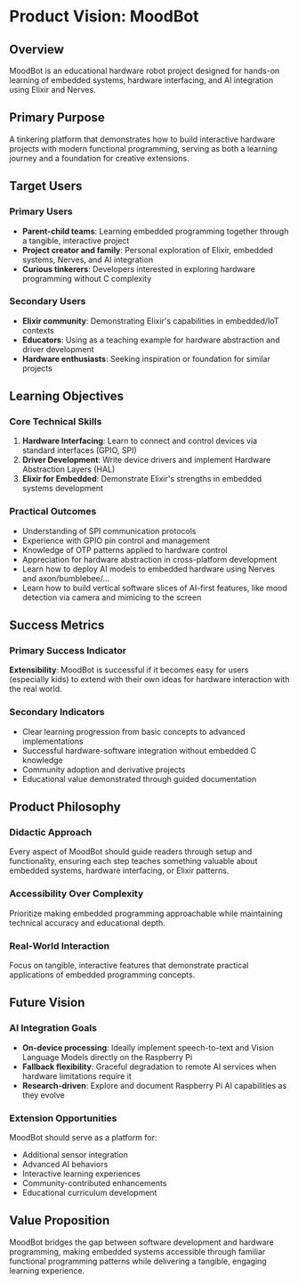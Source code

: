 # Product Vision: MoodBot

## Overview

MoodBot is an educational hardware robot project designed for hands-on learning of embedded systems, hardware interfacing, and AI integration using Elixir and Nerves.

## Primary Purpose

A tinkering platform that demonstrates how to build interactive hardware projects with modern functional programming, serving as both a learning journey and a foundation for creative extensions.

## Target Users

### Primary Users
- **Parent-child teams**: Learning embedded programming together through a tangible, interactive project
- **Project creator and family**: Personal exploration of Elixir, embedded systems, Nerves, and AI integration
- **Curious tinkerers**: Developers interested in exploring hardware programming without C complexity

### Secondary Users
- **Elixir community**: Demonstrating Elixir's capabilities in embedded/IoT contexts
- **Educators**: Using as a teaching example for hardware abstraction and driver development
- **Hardware enthusiasts**: Seeking inspiration or foundation for similar projects

## Learning Objectives

### Core Technical Skills
1. **Hardware Interfacing**: Learn to connect and control devices via standard interfaces (GPIO, SPI)
2. **Driver Development**: Write device drivers and implement Hardware Abstraction Layers (HAL)
3. **Elixir for Embedded**: Demonstrate Elixir's strengths in embedded systems development

### Practical Outcomes
- Understanding of SPI communication protocols
- Experience with GPIO pin control and management
- Knowledge of OTP patterns applied to hardware control
- Appreciation for hardware abstraction in cross-platform development
- Learn how to deploy AI models to embedded hardware using Nerves and axon/bumblebee/...
- Learn how to build vertical software slices of AI-first features, like mood detection via camera and mimicing to the screen

## Success Metrics

### Primary Success Indicator
**Extensibility**: MoodBot is successful if it becomes easy for users (especially kids) to extend with their own ideas for hardware interaction with the real world.

### Secondary Indicators
- Clear learning progression from basic concepts to advanced implementations
- Successful hardware-software integration without embedded C knowledge
- Community adoption and derivative projects
- Educational value demonstrated through guided documentation

## Product Philosophy

### Didactic Approach
Every aspect of MoodBot should guide readers through setup and functionality, ensuring each step teaches something valuable about embedded systems, hardware interfacing, or Elixir patterns.

### Accessibility Over Complexity
Prioritize making embedded programming approachable while maintaining technical accuracy and educational depth.

### Real-World Interaction
Focus on tangible, interactive features that demonstrate practical applications of embedded programming concepts.

## Future Vision

### AI Integration Goals
- **On-device processing**: Ideally implement speech-to-text and Vision Language Models directly on the Raspberry Pi
- **Fallback flexibility**: Graceful degradation to remote AI services when hardware limitations require it
- **Research-driven**: Explore and document Raspberry Pi AI capabilities as they evolve

### Extension Opportunities
MoodBot should serve as a platform for:
- Additional sensor integration
- Advanced AI behaviors
- Interactive learning experiences
- Community-contributed enhancements
- Educational curriculum development

## Value Proposition

MoodBot bridges the gap between software development and hardware programming, making embedded systems accessible through familiar functional programming patterns while delivering a tangible, engaging learning experience.